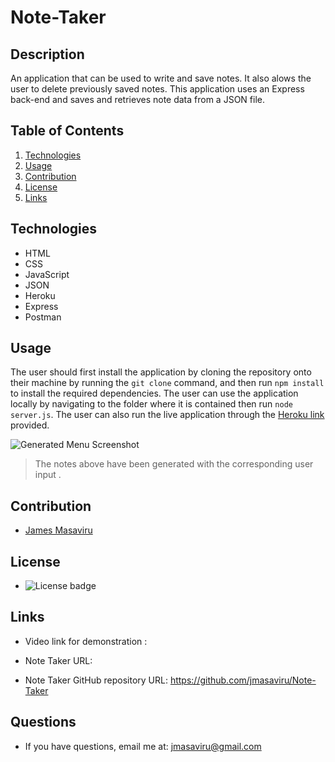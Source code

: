 # Note-Taker
## Description
An application that can be used to write and save notes. It also alows the user to delete previously saved notes. This application uses an Express back-end and saves and retrieves note data from a JSON file.

## Table of Contents
  1. [Technologies](#technologies)
  2. [Usage](#usage)
  3. [Contribution](#contribution)
  4. [License](#license)
  5. [Links](#links)

  ## Technologies

  * HTML
  * CSS
  * JavaScript
  * JSON
  * Heroku
  * Express
  * Postman

  ## Usage
  The user should first install the application by cloning the repository onto their machine by running the `git clone` command, and then run `npm install` to install the required dependencies.
  The user can use the application locally by navigating to the folder where it is contained then run `node server.js`. 
  The user can also run the live application through the [Heroku link](https://drive.google.com/file/d/1Ob4HVX32I9472QiMMOGGnfixKS5k8iub/view) provided.

  ![Generated Menu Screenshot](/public/Assets/images/sample.jpg)

  >The notes above have been generated with the corresponding user input . 

  ## Contribution
  - [James Masaviru](https://github.com/jmasaviru)
  
   ## License
  *  ![License badge](https://img.shields.io/badge/License-MIT-green)

## Links

* Video link for demonstration : 

* Note Taker URL:

* Note Taker GitHub repository URL: https://github.com/jmasaviru/Note-Taker

## Questions
  * If you have questions, email me at: jmasaviru@gmail.com
